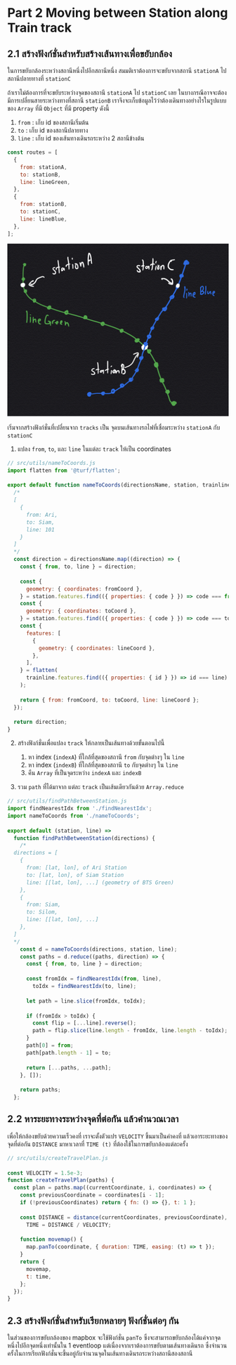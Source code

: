 # Part 2 Moving between Station along Train track

## 2.1 สร้างฟังก์ชั่นสำหรับสร้างเส้นทางเพื่อขยับกล้อง

ในการขยับกล้องระหว่างสถานีหนึ่งไปอีกสถานีหนึ่ง สมมติเราต้องการจะขยับจากสถานี `stationA` ไปสถานีปลายทางที่ `stationC`

ถ้าเราไม่ต้องการที่จะขยับระหว่างจุดของสถานี `stationA` ไป `stationC` เลย ในบางกรณีอาจจะต้องมีการเปลี่ยนสายระหว่างทางที่สถานี `stationB` เราจึงจะเก็บข้อมูลไว้ว่าต้องเดินทางอย่างไรในรูปแบบของ `Array` ที่มี `Object` ที่มี property ดังนี้

1. `from` : เก็บ id ของสถานีเริ่มต้น
2. `to` : เก็บ id ของสถานีปลายทาง
3. `line` : เก็บ id ของเส้นทางเดินรถระหว่าง 2 สถานีข้างต้น

```javascript
const routes = [
  {
    from: stationA,
    to: stationB,
    line: lineGreen,
  },
  {
    from: stationB,
    to: stationC,
    line: lineBlue,
  },
];
```

![line-station-relationship](./line-station.jpg)

เริ่มจากสร้างฟังก์ชั่นที่เปลี่ยนจาก `tracks` เป็น จุดบนเส้นทางรถไฟที่เชื่อมระหว่าง `stationA` กับ `stationC`

1. แปลง `from`, `to`, และ `line` ในแต่ละ `track` ให้เป็น coordinates

```javascript
// src/utils/nameToCoords.js
import flatten from '@turf/flatten';

export default function nameToCoords(directionsName, station, trainline) {
  /*
  [
    {
      from: Ari,
      to: Siam,
      line: 101
    }
  ]
  */
  const direction = directionsName.map((direction) => {
    const { from, to, line } = direction;

    const {
      geometry: { coordinates: fromCoord },
    } = station.features.find(({ properties: { code } }) => code === from);
    const {
      geometry: { coordinates: toCoord },
    } = station.features.find(({ properties: { code } }) => code === to);
    const {
      features: [
        {
          geometry: { coordinates: lineCoord },
        },
      ],
    } = flatten(
      trainline.features.find(({ properties: { id } }) => id === line)
    );

    return { from: fromCoord, to: toCoord, line: lineCoord };
  });

  return direction;
}
```

2. สร้างฟังก์ชั่นเพื่อแปลง `track` ให้กลายเป็นเส้นทางด้วยขั้นตอนไปนี้

   1. หา index (`indexA`) ที่ใกล้ที่สุดของสถานี `from` กับจุดต่างๆ ใน `line`
   2. หา index (`indexB`) ที่ใกล้ที่สุดของสถานี `to` กับจุดต่างๆ ใน `line`
   3. คืน `Array` ที่เป็นจุดระหว่าง `indexA` และ `indexB`

3. รวม `path` ที่ได้มาจาก แต่ละ `track` เป็นเส้นเดียวกันด้วย `Array.reduce`

```javascript
// src/utils/findPathBetweenStation.js
import findNearestIdx from './findNearestIdx';
import nameToCoords from './nameToCoords';

export default (station, line) =>
  function findPathBetweenStation(directions) {
    /*
  directions = [
    {
      from: [lat, lon], of Ari Station
      to: [lat, lon], of Siam Station
      line: [[lat, lon], ...] (geometry of BTS Green)
    },
    {
      from: Siam,
      to: Silom,
      line: [[lat, lon], ...]
    },
  ]
  */
    const d = nameToCoords(directions, station, line);
    const paths = d.reduce((paths, direction) => {
      const { from, to, line } = direction;

      const fromIdx = findNearestIdx(from, line),
        toIdx = findNearestIdx(to, line);

      let path = line.slice(fromIdx, toIdx);

      if (fromIdx > toIdx) {
        const flip = [...line].reverse();
        path = flip.slice(line.length - fromIdx, line.length - toIdx);
      }
      path[0] = from;
      path[path.length - 1] = to;

      return [...paths, ...path];
    }, []);

    return paths;
  };
```

## 2.2 หาระยะทางระหว่างจุดที่ต่อกัน แล้วคำนวณเวลา

เพื่อให้กล้องขยับด้วยความเร็วคงที่ เราจะตั้งตัวแปร `VELOCITY` ขึ้นมาเป็นค่าคงที่ แล้วเอาระยะทางของจุดที่ต่อกัน `DISTANCE` มาหาเวลาที่ `TIME (t)` ที่ต้องใช้ในการขยับกล้องแต่ละครั้ง

```javascript
// src/utils/createTravelPlan.js

const VELOCITY = 1.5e-3;
function createTravelPlan(paths) {
  const plan = paths.map((currentCoordinate, i, coordinates) => {
    const previousCoordinate = coordinates[i - 1];
    if (!previousCoordinates) return { fn: () => {}, t: 1 };

    const DISTANCE = distance(currentCoordinates, previousCoordinate),
      TIME = DISTANCE / VELOCITY;

    function movemap() {
      map.panTo(coordinate, { duration: TIME, easing: (t) => t });
    }
    return {
      movemap,
      t: time,
    };
  });
}
```

## 2.3 สร้างฟังก์ชั่นสำหรับเรียกหลายๆ ฟังก์ชั่นต่อๆ กัน

ในส่วนของการขยับกล้องของ mapbox จะใช้ฟังก์ชั่น `panTo` ซึ่งจะสามารถขยับกล้องได้แค่จากจุดหนึ่งไปอีกจุดหนึ่งเท่านั้นใน 1 eventloop แต่เนื่องจากเราต้องการขยับตามเส้นทางเดินรถ ซึ่งจำนวนครั้งในการเรียกฟังก์ชั่นจะขึ้นอยู่กับจำนวนจุดในเส้นทางเดินรถระหว่างสถานีสองสถานี
